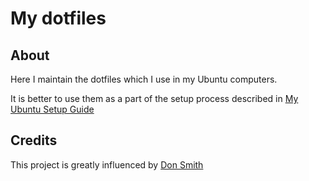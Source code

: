 # My dotfiles

## About

Here I maintain the dotfiles which I use in my Ubuntu computers.

It is better to use them as a part of the setup process described 
in [My Ubuntu Setup Guide](https://gist.github.com/yurivyatkin/540301e1656b169a2baefcacc1957875)

## Credits

This project is greatly influenced by [Don Smith](https://github.com/locksmithdon)
